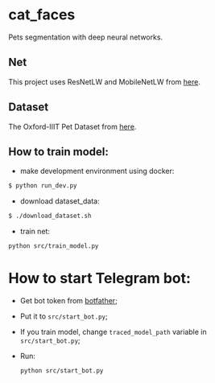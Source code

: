 # cat_faces

Pets segmentation with deep neural networks.

## Net

This project uses ResNetLW and MobileNetLW from [here](https://github.com/DrSleep/light-weight-refinenet).

## Dataset

The Oxford-IIIT Pet Dataset from [here](https://www.robots.ox.ac.uk/~vgg/data/pets).

## How to train model:

* make development environment using docker:

```bash
$ python run_dev.py
```

* download dataset_data:

```bash
$ ./download_dataset.sh
```

* train net:

```bash
python src/train_model.py
```


# How to start Telegram bot:

* Get bot token from [botfather](https://t.me/botfather);

* Put it to `src/start_bot.py`;

* If you train model, change `traced_model_path` variable in `src/start_bot.py`;

* Run:

    ```bash
    python src/start_bot.py
    ```
